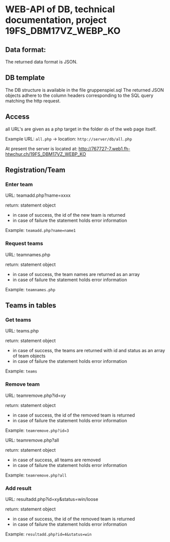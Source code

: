 # WEB-API of DB, technical documentation, project 19FS_DBM17VZ_WEBP_KO

## Data format:
The returned data format is JSON.

## DB template
The DB structure is available in the file gruppenspiel.sql
The returned JSON objects adhere to the column headers corresponding to the SQL query matching the http request.

## Access
all URL's are given as a php target in the folder `db` of the web page itself.

Example URL: `all.php` -> location: `http://server/db/all.php`

At present the server is located at: http://767727-7.web1.fh-htwchur.ch/19FS_DBM17VZ_WEBP_KO

## Registration/Team

### Enter team

URL: teamadd.php?name=xxxx

return: statement object

* in case of success, the id of the new team is returned
* in case of failure the statement holds error information

Example: `teamadd.php?name=name1`

### Request teams

URL: teamnames.php

return: statement object

* in case of success, the team names are returned as an array
* in case of failure the statement holds error information

Example: `teamnames.php`

## Teams in tables

### Get teams

URL: teams.php

return: statement object

* in case of success, the teams are returned with id and status as an array of team objects
* in case of failure the statement holds error information

Example: `teams`

### Remove team

URL: teamremove.php?id=xy

return: statement object

* in case of success, the id of the removed team is returned
* in case of failure the statement holds error information

Example: `teamremove.php?id=3`

URL: teamremove.php?all

return: statement object

* in case of success, all teams are removed
* in case of failure the statement holds error information

Example: `teamremove.php?all`

### Add result

URL: resultadd.php?id=xy&status=win/loose

return: statement object

* in case of success, the id of the removed team is returned
* in case of failure the statement holds error information

Example: `resultadd.php?id=4&status=win`

